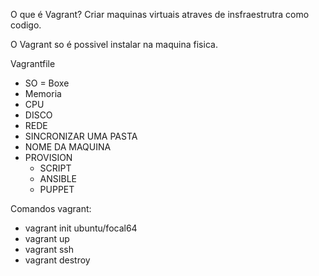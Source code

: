 
O que é Vagrant?
Criar maquinas virtuais atraves de insfraestrutra como codigo.

O Vagrant so é possivel instalar na maquina fisica.

Vagrantfile
- SO = Boxe
- Memoria
- CPU
- DISCO
- REDE
- SINCRONIZAR UMA PASTA
- NOME DA MAQUINA
- PROVISION
    - SCRIPT
    - ANSIBLE
    - PUPPET

Comandos vagrant:   

- vagrant init ubuntu/focal64
- vagrant up
- vagrant ssh
- vagrant destroy